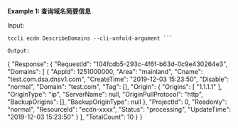 **Example 1: 查询域名简要信息**



Input: 

```
tccli ecdn DescribeDomains --cli-unfold-argument ```

Output: 
```
{
    "Response": {
        "RequestId": "104fcdb5-293c-4f6f-b63d-0c9e430264e3",
        "Domains": [
            {
                "AppId": 1251000000,
                "Area": "mainland",
                "Cname": "test.com.dsa.dnsv1.com",
                "CreateTime": "2019-12-03 15:23:50",
                "Disable": "normal",
                "Domain": "test.com",
                "Tag": [],
                "Origin": {
                    "Origins": [
                        "1.1.1.1"
                    ],
                    "OriginType": "ip",
                    "ServerName": null,
                    "OriginPullProtocol": "http",
                    "BackupOrigins": [],
                    "BackupOriginType": null
                },
                "ProjectId": 0,
                "Readonly": "normal",
                "ResourceId": "ecdn-xxxx",
                "Status": "processing",
                "UpdateTime": "2019-12-03 15:23:50"
            }
        ],
        "TotalCount": 10
    }
}
```

